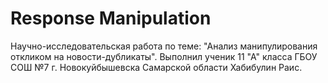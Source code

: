 # Response Manipulation
Научно-исследовательская работа по теме: "Анализ манипулирования откликом на новости-дубликаты". Выполнил ученик 11 "А" класса ГБОУ СОШ №7 г. Новокуйбышевска Самарской области Хабибулин Раис.
